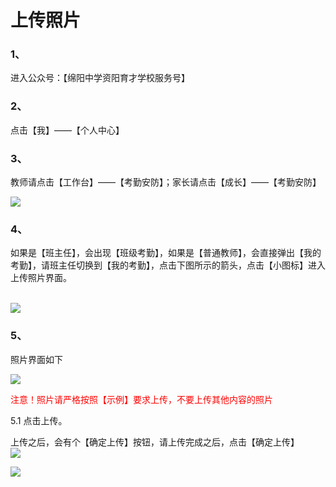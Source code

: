 # 上传照片

### 1、<br>
进入公众号：【绵阳中学资阳育才学校服务号】<br>
### 2、<br>
点击【我】——【个人中心】<br>
### 3、<br>
教师请点击【工作台】——【考勤安防】；家长请点击【成长】——【考勤安防】<br>

![](https://ae01.alicdn.com/kf/H748402364c12422b8e39a099012e7523B.png)

### 4、<br>

如果是【班主任】，会出现【班级考勤】，如果是【普通教师】，会直接弹出【我的考勤】，请班主任切换到【我的考勤】，点击下图所示的箭头，点击【小图标】进入上传照片界面。<br>
<br>

![](https://ae01.alicdn.com/kf/H4ba1f29b538a41e5a86b5cc95dd405ceC.png)

### 5、<br>

照片界面如下<br>

![](https://ae01.alicdn.com/kf/H416e917de00f444b94930d68a7f275e5D.png)

<font color=red >注意！照片请严格按照【示例】要求上传，不要上传其他内容的照片</font> <br>

5.1 点击上传。<br>

上传之后，会有个【确定上传】按钮，请上传完成之后，点击【确定上传】<br>
![](https://ae01.alicdn.com/kf/H621a92b545c141db9ba836bc16c42220H.png) <br>

![](https://ae01.alicdn.com/kf/Hf157cfa764194cac83c66f0b1f349c3aS.png)











